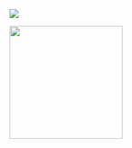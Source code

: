 ![](https://www.cnet.com/a/img/j8Jyt-UNj36WrvLbVWnXU1WawPw=/470x353/2016/01/08/bd231247-8b12-4d2a-bfe2-98f210c3c48b/byrobot-dfx-battle-drone.jpg)

<img src="https://repository-images.githubusercontent.com/285867695/dc81c800-dd4b-11ea-9b11-4ec97fb40565" width=200></img>



